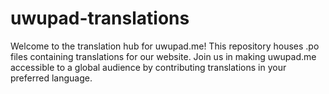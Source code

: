# uwupad-translations
Welcome to the translation hub for uwupad.me! This repository houses .po files containing translations for our website. Join us in making uwupad.me accessible to a global audience by contributing translations in your preferred language.
